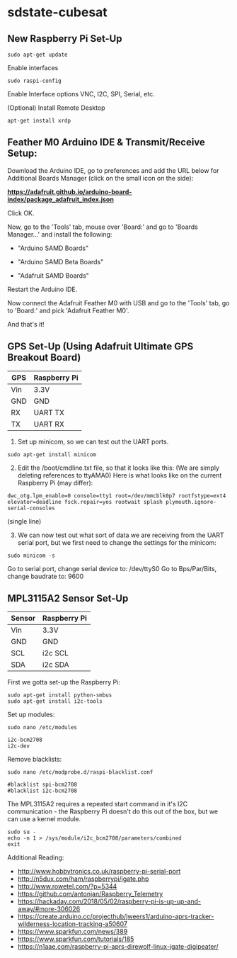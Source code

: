 # sdstate-cubesat

## New Raspberry Pi Set-Up

```
sudo apt-get update
```
Enable interfaces
```
sudo raspi-config
```
Enable Interface options VNC, I2C, SPI, Serial, etc.

(Optional) Install Remote Desktop
```
apt-get install xrdp
```

## Feather M0 Arduino IDE & Transmit/Receive Setup:
Download the Arduino IDE, go to preferences and add the URL below for Additional Boards Manager (click on the small icon on the side):

__https://adafruit.github.io/arduino-board-index/package_adafruit_index.json__

Click OK.

Now, go to the 'Tools' tab, mouse over 'Board:' and go to 'Boards Manager...' and install the following:

* "Arduino SAMD Boards"

* "Arduino SAMD Beta Boards"

* "Adafruit SAMD Boards"

Restart the Arduino IDE.

Now connect the Adafruit Feather M0 with USB and go to the 'Tools' tab, go to 'Board:' and pick 'Adafruit Feather M0'.

And that's it!

## GPS Set-Up (Using Adafruit Ultimate GPS Breakout Board)
|GPS      |Raspberry Pi  |
|---------|--------------|
|Vin      | 3.3V         |
|GND      | GND          |
|RX       | UART  TX     |
|TX       | UART  RX     |

1. Set up minicom, so we can test out the UART ports.
```
sudo apt-get install minicom
```
2. Edit the /boot/cmdline.txt file, so that it looks like this:
(We are simply deleting references to ttyAMA0)
Here is what looks like on the current Raspberry Pi (may differ):
```
dwc_otg.lpm_enable=0 console=tty1 root=/dev/mmcblk0p7 rootfstype=ext4 elevator=deadline fsck.repair=yes rootwait splash plymouth.ignore-serial-consoles
```
(single line)

3. We can now test out what sort of data we are receiving from the UART serial port, but we first need to change the settings for the minicom:
```
sudo minicom -s
```
Go to serial port, change serial device to:    /dev/ttyS0
Go to Bps/Par/Bits, change baudrate to:   9600







## MPL3115A2 Sensor Set-Up

|Sensor   |Raspberry Pi  |
|---------|--------------|
|Vin      | 3.3V         |
|GND      | GND          |
|SCL      | i2c SCL      |
|SDA      | i2c SDA      |

First we gotta set-up the Raspberry Pi:
```
sudo apt-get install python-smbus
sudo apt-get install i2c-tools
```
Set up modules:
```
sudo nano /etc/modules

i2c-bcm2708
i2c-dev
```
Remove blacklists:
```
sudo nano /etc/modprobe.d/raspi-blacklist.conf

#blacklist spi-bcm2708
#blacklist i2c-bcm2708
```
The MPL3115A2 requires a repeated start command in it's I2C communication - the Raspberry Pi doesn't do this out of the box, but we can use a kernel module.
```
sudo su -
echo -n 1 > /sys/module/i2c_bcm2708/parameters/combined
exit
```


Additional Reading:
- http://www.hobbytronics.co.uk/raspberry-pi-serial-port
- http://n5dux.com/ham/raspberrypi/igate.php
- http://www.rowetel.com/?p=5344
- https://github.com/antonjan/Raspberry_Telemetry
- https://hackaday.com/2018/05/02/raspberry-pi-is-up-up-and-away/#more-306026
- https://create.arduino.cc/projecthub/jweers1/arduino-aprs-tracker-wilderness-location-tracking-a50607
- https://www.sparkfun.com/news/389
- https://www.sparkfun.com/tutorials/185
- https://n1aae.com/raspberry-pi-aprs-direwolf-linux-igate-digipeater/

